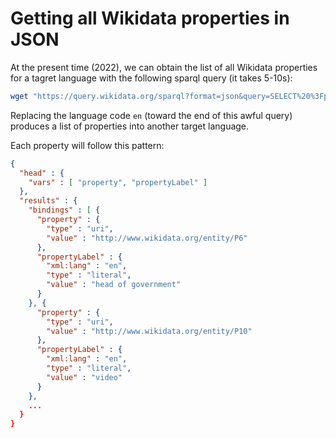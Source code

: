 # Getting all Wikidata properties in JSON

At the present time (2022), we can obtain the list of all Wikidata properties for a tagret language with the following sparql query (it takes 5-10s): 

```bash
wget "https://query.wikidata.org/sparql?format=json&query=SELECT%20%3Fproperty%20%3FpropertyLabel%20WHERE%20%7B%0A%20%20%20%20%3Fproperty%20a%20wikibase%3AProperty%20.%0A%20%20%20%20SERVICE%20wikibase%3Alabel%20%7B%0A%20%20%20%20%20%20bd%3AserviceParam%20wikibase%3Alanguage%20%22en%22%20.%0A%20%20%20%7D%0A%20%7D%0A%0A" -O wikidata.txt
```

Replacing the language code `en` (toward the end of this awful query) produces a list of properties into another target language.

Each property will follow this pattern:

```json
{
  "head" : {
    "vars" : [ "property", "propertyLabel" ]
  },
  "results" : {
    "bindings" : [ {
      "property" : {
        "type" : "uri",
        "value" : "http://www.wikidata.org/entity/P6"
      },
      "propertyLabel" : {
        "xml:lang" : "en",
        "type" : "literal",
        "value" : "head of government"
      }
    }, {
      "property" : {
        "type" : "uri",
        "value" : "http://www.wikidata.org/entity/P10"
      },
      "propertyLabel" : {
        "xml:lang" : "en",
        "type" : "literal",
        "value" : "video"
      }
    }, 
    ...
  }
}
```

